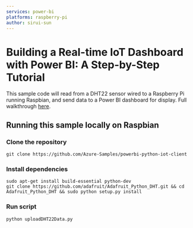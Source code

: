 ```yaml
---
services: power-bi
platforms: raspberry-pi
author: sirui-sun
---
```


# Building a Real-time IoT Dashboard with Power BI: A Step-by-Step Tutorial
This sample code will read from a DHT22 sensor wired to a Raspberry Pi running Raspbian, and send data to a Power BI dashboard for display. Full walkthrough [here](https://powerbi.microsoft.com/blog/using-power-bi-real-time-dashboards-to-display-iot-sensor-data-a-step-by-step-tutorial).


## Running this sample locally on Raspbian 
### Clone the repository
```
git clone https://github.com/Azure-Samples/powerbi-python-iot-client
```

### Install dependencies
```
sudo apt-get install build-essential python-dev
git clone https://github.com/adafruit/Adafruit_Python_DHT.git && cd Adafruit_Python_DHT && sudo python setup.py install
```

### Run script
```
python uploadDHT22Data.py
```